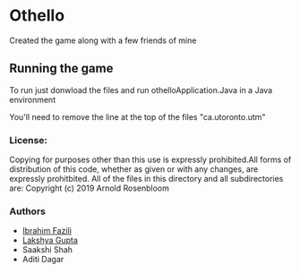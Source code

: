 # Othello
Created the game along with a few friends of mine

## Running the game
To run just donwload the files and run othelloApplication.Java in a Java environment

You'll need to remove the line at the top of the files "ca.utoronto.utm"

### License: 
Copying for purposes other than this use is expressly prohibited.All forms of distribution of this code, whether as given or with any changes, are expressly prohitbited. All of the files in this directory and all subdirectories are: Copyright (c) 2019 Arnold Rosenbloom

### Authors
 - [Ibrahim Fazili](https://github.com/IbrahimFazili)
 - [Lakshya Gupta](https://github.com/Lakshya2610)
 - Saakshi Shah
 - Aditi Dagar
